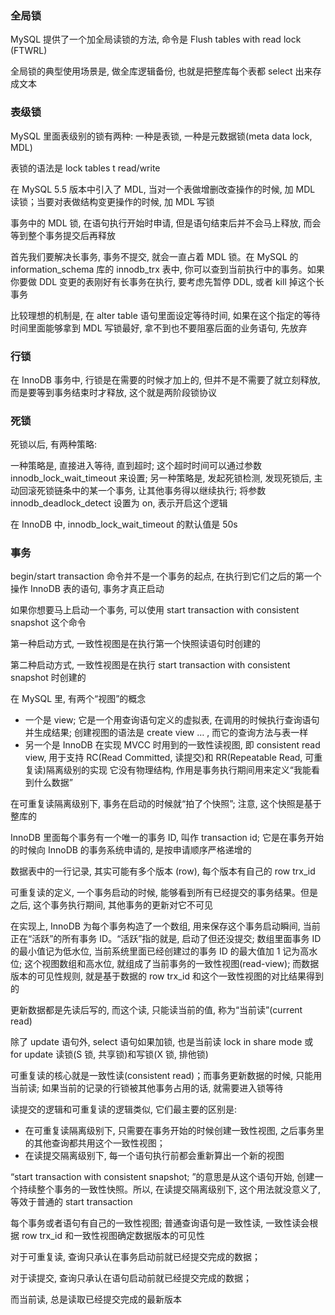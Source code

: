 ### 全局锁

MySQL 提供了一个加全局读锁的方法, 命令是 Flush tables with read lock (FTWRL)

全局锁的典型使用场景是, 做全库逻辑备份, 也就是把整库每个表都 select 出来存成文本

### 表级锁

MySQL 里面表级别的锁有两种: 一种是表锁, 一种是元数据锁(meta data lock, MDL)

表锁的语法是 lock tables t read/write

在 MySQL 5.5 版本中引入了 MDL, 当对一个表做增删改查操作的时候, 加 MDL 读锁；当要对表做结构变更操作的时候, 加 MDL 写锁

事务中的 MDL 锁, 在语句执行开始时申请, 但是语句结束后并不会马上释放, 而会等到整个事务提交后再释放

首先我们要解决长事务, 事务不提交, 就会一直占着 MDL 锁。在 MySQL 的 information_schema 库的 innodb_trx 表中, 你可以查到当前执行中的事务。如果你要做 DDL 变更的表刚好有长事务在执行, 要考虑先暂停 DDL, 或者 kill 掉这个长事务

比较理想的机制是, 在 alter table 语句里面设定等待时间, 如果在这个指定的等待时间里面能够拿到 MDL 写锁最好, 拿不到也不要阻塞后面的业务语句, 先放弃

### 行锁

在 InnoDB 事务中, 行锁是在需要的时候才加上的, 但并不是不需要了就立刻释放, 而是要等到事务结束时才释放, 这个就是两阶段锁协议

### 死锁

死锁以后, 有两种策略:

一种策略是, 直接进入等待, 直到超时; 这个超时时间可以通过参数 innodb_lock_wait_timeout 来设置; 另一种策略是, 发起死锁检测, 发现死锁后, 主动回滚死锁链条中的某一个事务, 让其他事务得以继续执行; 将参数 innodb_deadlock_detect 设置为 on, 表示开启这个逻辑

在 InnoDB 中, innodb_lock_wait_timeout 的默认值是 50s

### 事务

begin/start transaction 命令并不是一个事务的起点, 在执行到它们之后的第一个操作 InnoDB 表的语句, 事务才真正启动

如果你想要马上启动一个事务, 可以使用 start transaction with consistent snapshot 这个命令

第一种启动方式, 一致性视图是在执行第一个快照读语句时创建的

第二种启动方式, 一致性视图是在执行 start transaction with consistent snapshot 时创建的

在 MySQL 里, 有两个“视图”的概念

- 一个是 view; 它是一个用查询语句定义的虚拟表, 在调用的时候执行查询语句并生成结果; 创建视图的语法是 create view … , 而它的查询方法与表一样
- 另一个是 InnoDB 在实现 MVCC 时用到的一致性读视图, 即 consistent read view, 用于支持 RC(Read Committed, 读提交)和 RR(Repeatable Read, 可重复读)隔离级别的实现 它没有物理结构, 作用是事务执行期间用来定义“我能看到什么数据”

在可重复读隔离级别下, 事务在启动的时候就“拍了个快照”; 注意, 这个快照是基于整库的

InnoDB 里面每个事务有一个唯一的事务 ID, 叫作 transaction id; 它是在事务开始的时候向 InnoDB 的事务系统申请的, 是按申请顺序严格递增的

数据表中的一行记录, 其实可能有多个版本 (row), 每个版本有自己的 row trx_id

可重复读的定义, 一个事务启动的时候, 能够看到所有已经提交的事务结果。但是之后, 这个事务执行期间, 其他事务的更新对它不可见

在实现上,  InnoDB 为每个事务构造了一个数组, 用来保存这个事务启动瞬间, 当前正在“活跃”的所有事务 ID。“活跃”指的就是, 启动了但还没提交; 数组里面事务 ID 的最小值记为低水位, 当前系统里面已经创建过的事务 ID 的最大值加 1 记为高水位; 这个视图数组和高水位, 就组成了当前事务的一致性视图(read-view); 而数据版本的可见性规则, 就是基于数据的 row trx_id 和这个一致性视图的对比结果得到的

更新数据都是先读后写的, 而这个读, 只能读当前的值, 称为“当前读”(current read)

除了 update 语句外, select 语句如果加锁, 也是当前读 lock in share mode 或 for update 读锁(S 锁, 共享锁)和写锁(X 锁, 排他锁)

可重复读的核心就是一致性读(consistent read)；而事务更新数据的时候, 只能用当前读; 如果当前的记录的行锁被其他事务占用的话, 就需要进入锁等待

读提交的逻辑和可重复读的逻辑类似, 它们最主要的区别是: 

- 在可重复读隔离级别下, 只需要在事务开始的时候创建一致性视图, 之后事务里的其他查询都共用这个一致性视图；
- 在读提交隔离级别下, 每一个语句执行前都会重新算出一个新的视图

“start transaction with consistent snapshot; ”的意思是从这个语句开始, 创建一个持续整个事务的一致性快照。所以, 在读提交隔离级别下, 这个用法就没意义了, 等效于普通的 start transaction

每个事务或者语句有自己的一致性视图; 普通查询语句是一致性读, 一致性读会根据 row trx_id 和一致性视图确定数据版本的可见性

对于可重复读, 查询只承认在事务启动前就已经提交完成的数据；

对于读提交, 查询只承认在语句启动前就已经提交完成的数据；

而当前读, 总是读取已经提交完成的最新版本
